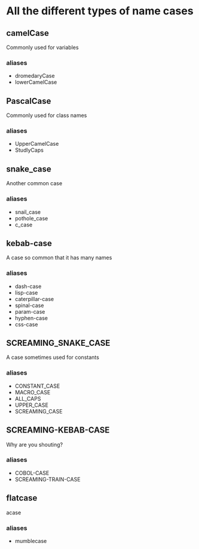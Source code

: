 # All the different types of name cases

## camelCase
Commonly used for variables
### aliases
- dromedaryCase 
- lowerCamelCase

## PascalCase
Commonly used for class names
### aliases
- UpperCamelCase
- StudlyCaps

## snake_case
Another common case
### aliases
- snail_case
- pothole_case
- c_case

## kebab-case
A case so common that it has many names
### aliases
- dash-case
- lisp-case
- caterpillar-case
- spinal-case
- param-case
- hyphen-case
- css-case

## SCREAMING_SNAKE_CASE
A case sometimes used for constants
### aliases
- CONSTANT_CASE
- MACRO_CASE
- ALL_CAPS
- UPPER_CASE
- SCREAMING_CASE

## SCREAMING-KEBAB-CASE
Why are you shouting?
### aliases
- COBOL-CASE
- SCREAMING-TRAIN-CASE

## flatcase
acase
### aliases
- mumblecase


